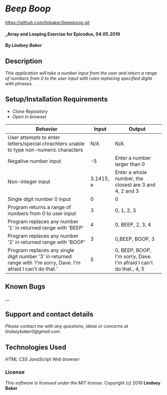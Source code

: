 # _Beep Boop_

https://github.com/linbaker/beepboop.git

#### _Array and Looping Exercise for Epicodus, 04.05.2019

#### By _**Lindsey Baker**_

## Description

_This application will take a number input from the user and return a range of numbers from 0 to the user input with rules replacing specified digits with phrases._

## Setup/Installation Requirements

* _Clone Repository_
* _Open in browser_



|Behavior|Input|Output|
|-|-|-|
|User attempts to enter letters/special chrachters unable to type non-numeric characters|N/A|N/A|
|Negative number input|-5|Enter a number larger than 0|
|Non-integer input|3.1415, e|Enter a whole number, the closest are 3 and 4, 2 and 3|
|Single digit number 0 input|0|0|
|Program returns a range of numbers from 0 to user input|3|0, 1, 2, 3|
|Program replaces any number '1' in returned range with 'BEEP'|4|0, BEEP, 2, 3, 4|
|Program replaces any number '2' in returned range with 'BOOP'|3|0,BEEP, BOOP, 3|
|Program replaces any single digit number '3' in returned range with 'I'm sorry, Dave. I'm afraid I can't do that.'|5|0, BEEP, BOOP, I'm sorry, Dave. I'm afraid I can't do that., 4, 5|


## Known Bugs

__

## Support and contact details

_Please contact me with any questions, ideas or concerns at lindseybaker0@gmail.com_

## Technologies Used

_HTML_
_CSS_
_JavaScript_
_Web browser_

### License

*This software is licensed under the MIT license.*
Copyright (c) 2019 **Lindsey Baker**
